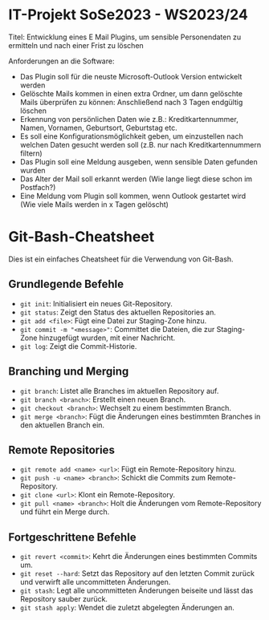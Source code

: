 # IT-Projekt SoSe2023 - WS2023/24
Titel: Entwicklung eines E Mail Plugins, um sensible Personendaten zu ermitteln und nach einer Frist zu löschen

Anforderungen an die Software:
- Das Plugin soll für die neuste Microsoft-Outlook Version entwickelt werden
- Gelöschte Mails kommen in einen extra Ordner, um dann gelöschte Mails überprüfen zu können: Anschließend nach 3 Tagen endgültig löschen
- Erkennung von persönlichen Daten wie z.B.: Kreditkartennummer, Namen, Vornamen, Geburtsort, Geburtstag etc.
- Es soll eine Konfigurationsmöglichkeit geben, um einzustellen nach welchen Daten gesucht werden soll (z.B. nur nach Kreditkartennummern filtern)
- Das Plugin soll eine Meldung ausgeben, wenn sensible Daten gefunden wurden
- Das Alter der Mail soll erkannt werden (Wie lange liegt diese schon im Postfach?)
- Eine Meldung vom Plugin soll kommen, wenn Outlook gestartet wird (Wie viele Mails werden in x Tagen gelöscht)

# Git-Bash-Cheatsheet

Dies ist ein einfaches Cheatsheet für die Verwendung von Git-Bash. 

## Grundlegende Befehle

- `git init`: Initialisiert ein neues Git-Repository.
- `git status`: Zeigt den Status des aktuellen Repositories an.
- `git add <file>`: Fügt eine Datei zur Staging-Zone hinzu.
- `git commit -m "<message>"`: Committet die Dateien, die zur Staging-Zone hinzugefügt wurden, mit einer Nachricht.
- `git log`: Zeigt die Commit-Historie.

## Branching und Merging

- `git branch`: Listet alle Branches im aktuellen Repository auf.
- `git branch <branch>`: Erstellt einen neuen Branch.
- `git checkout <branch>`: Wechselt zu einem bestimmten Branch.
- `git merge <branch>`: Fügt die Änderungen eines bestimmten Branches in den aktuellen Branch ein.

## Remote Repositories

- `git remote add <name> <url>`: Fügt ein Remote-Repository hinzu.
- `git push -u <name> <branch>`: Schickt die Commits zum Remote-Repository.
- `git clone <url>`: Klont ein Remote-Repository.
- `git pull <name> <branch>`: Holt die Änderungen vom Remote-Repository und führt ein Merge durch.

## Fortgeschrittene Befehle

- `git revert <commit>`: Kehrt die Änderungen eines bestimmten Commits um.
- `git reset --hard`: Setzt das Repository auf den letzten Commit zurück und verwirft alle uncommitteten Änderungen.
- `git stash`: Legt alle uncommitteten Änderungen beiseite und lässt das Repository sauber zurück.
- `git stash apply`: Wendet die zuletzt abgelegten Änderungen an.
